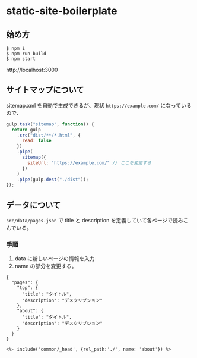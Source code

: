 # static-site-boilerplate

## 始め方

```
$ npm i
$ npm run build
$ npm start
```

http://localhost:3000

## サイトマップについて

sitemap.xml を自動で生成できるが、現状 `https://example.com/` になっているので、

```gulpfile.js
gulp.task("sitemap", function() {
  return gulp
    .src("dist/**/*.html", {
      read: false
    })
    .pipe(
      sitemap({
        siteUrl: "https://example.com/" // ここを変更する
      })
    )
    .pipe(gulp.dest("./dist"));
});

```

## データについて

`src/data/pages.json` で title と description を定義していて各ページで読みこんでいる。

### 手順

1. data に新しいページの情報を入力
2. name の部分を変更する。

```
{
  "pages": {
    "top": {
      "title": "タイトル",
      "description": "デスクリプション"
    },
    "about": {
      "title": "タイトル",
      "description": "デスクリプション"
    }
  }
}

```

```
<%- include('common/_head', {rel_path:'./', name: 'about'}) %>
```
